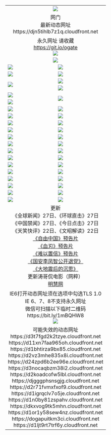 ﻿<table>
  <tr></tr>
  <tr><td colspan=2 align=center><img src="https://djn5tihlb7z1q.cloudfront.net/Up/oGate.jpg" /></td></tr>
  <tr><td colspan=2 align=center>网门<br>最新动态网址
<br>https://djn5tihlb7z1q.cloudfront.net
    </td>
  </tr>
  <tr>
    <td colspan=2 align=center>永久网址 请收藏<br/><a href="https://git.io/ogate" target="_blank">https://git.io/ogate</a><br/><a href="https://djn5tihlb7z1q.cloudfront.net/Up/0WMGDL2.png" target="_blank"><img src="https://djn5tihlb7z1q.cloudfront.net/Up/0WMGD2.png"/></a></td>
    <!--td align=center>临时网址 微信用<br/><a href="https://bit.ly/1mBQHW8" target="_blank">https://bit.ly/1mBQHW8</a><br/><a href="https://djn5tihlb7z1q.cloudfront.net/Up/0WMGDL3.png" target="_blank"><img src="https://djn5tihlb7z1q.cloudfront.net/Up/0WMGD3.png"/></a></td-->
  </tr>
  <tr>
    <td colspan=2 align=center><a href="https://djn5tihlb7z1q.cloudfront.net/ogUP.aspx?name=0oGate.apk" target="_blank"><img src="https://djn5tihlb7z1q.cloudfront.net/Up/0WMAZ.jpg" /></a></td>
  </tr>
  <tr>
    <td><a href="https://djn5tihlb7z1q.cloudfront.net/ogNice.aspx" target="_blank"><img src="https://djn5tihlb7z1q.cloudfront.net/Up/0WCYY.jpg" /></a></td>
    <td><a href="https://djn5tihlb7z1q.cloudfront.net/onCO.aspx?ob=600%E4%BA%8B%E7%89%A9&op=%E5%A2%9E%E5%88%A0%E6%94%B9&args=WH1~%23%E7%B1%BB%E5%9E%8B6%E6%96%B0%E9%97%BB%7c%23%E7%B1%BB%E5%9E%8B6%E8%AF%84%E8%AE%BA&mode=" target="_blank"><img src="https://djn5tihlb7z1q.cloudfront.net/Up/0WZTT.jpg" /></a></td> 
  </tr>
  <tr>
    <td><a href="https://djn5tihlb7z1q.cloudfront.net/ogDY.aspx" target="_blank"><img src="https://djn5tihlb7z1q.cloudfront.net/Up/0FK.jpg" /></a></td>
    <td><a href="https://djn5tihlb7z1q.cloudfront.net/ogST.aspx" target="_blank"><img src="https://djn5tihlb7z1q.cloudfront.net/Up/0ST.jpg" /></a></td> 
  </tr>
  <tr>
    <td rowspan=2><a href="https://djn5tihlb7z1q.cloudfront.net/ogUP.aspx?name=WJ.mp4&count=480P:1" target="_blank"><img src="https://djn5tihlb7z1q.cloudfront.net/Up/WJ.jpg" /></a></td>
    <td><a href="https://djn5tihlb7z1q.cloudfront.net/ogUP.aspx?name=11DKC.mp4&count=T:2,2:4,1:16" target="_blank"><img src="https://djn5tihlb7z1q.cloudfront.net/Up/11DKC.jpg" /></a></td> 
  </tr>
  <tr>
    <td><a href="https://djn5tihlb7z1q.cloudfront.net/ogUP.aspx?name=LRSH.mp4&count=W:13,2:10" target="_blank"><img src="https://djn5tihlb7z1q.cloudfront.net/Up/LRSH.jpg" /></a></td>
  </tr>
  <tr>
    <td><a href="https://djn5tihlb7z1q.cloudfront.net/ogUP.aspx?name=JQR.mp4&count=2" target="_blank"><img src="https://djn5tihlb7z1q.cloudfront.net/Up/JQR.jpg" /></a></td>   
    <td rowspan=2><a href="https://djn5tihlb7z1q.cloudfront.net/ogUP.aspx?name=JP.mp4&count=9" target="_blank"><img src="https://djn5tihlb7z1q.cloudfront.net/Up/JP.jpg" /></td>
  </tr>
  <tr>
    <td><div><a href="https://djn5tihlb7z1q.cloudfront.net/ogUP.aspx?name=LRWS.mp4&count=7B:7,6B:44,5A:10,5B:35,4A:14,4B:19,3A:10,3B:26,2A:16,2B:21,1A:23,1B:29&current=7B:7" target="_blank"><img src="https://djn5tihlb7z1q.cloudfront.net/Up/LRWS.jpg" /></a></td>
  </tr>
  <tr>
    <td><a href="https://djn5tihlb7z1q.cloudfront.net/ogUP.aspx?name=SSZJ.mp4&count=SP:6,480P:8" target="_blank"><img src="https://djn5tihlb7z1q.cloudfront.net/Up/SSZJ.jpg" /></a></td>
    <td><a href="https://djn5tihlb7z1q.cloudfront.net/ogUP.aspx?name=WH.mp4" target="_blank"><img src="https://djn5tihlb7z1q.cloudfront.net/Up/WH.jpg" /></a></td>
  </tr>
  <tr>
    <td><a href="https://djn5tihlb7z1q.cloudfront.net/ogUP.aspx?name=ZY.mp4&count=2015:16" target="_blank"><img src="https://djn5tihlb7z1q.cloudfront.net/Up/ZY.jpg" /></a</td>
    <td><a href="https://djn5tihlb7z1q.cloudfront.net/ogUP.aspx?name=XTFY.mp4&count=B:2,A:24" target="_blank"><img src="https://djn5tihlb7z1q.cloudfront.net/Up/XTFY.jpg" /></a></td>
  </tr>
  <tr>
    <td><a href="https://djn5tihlb7z1q.cloudfront.net/ogUP.aspx?name=1LYF.mp4&count=2" target="_blank"><img src="https://djn5tihlb7z1q.cloudfront.net/Up/1LYF0.jpg" /></a></td>
    <td><a href="https://djn5tihlb7z1q.cloudfront.net/ogUP.aspx?name=1ZGC.mp4&count=6" target="_blank"><img src="https://djn5tihlb7z1q.cloudfront.net/Up/1ZGC0.jpg" /></a></td>
  </tr>
  <tr>
    <td><a href="https://djn5tihlb7z1q.cloudfront.net/ogUP.aspx?name=1ZKM.mp4&count=3&current=3" target="_blank"><img src="https://djn5tihlb7z1q.cloudfront.net/Up/1ZKM0.jpg" /></a></td>  
    <td><a href="https://djn5tihlb7z1q.cloudfront.net/ogUP.aspx?name=1WWY.mp4&count=6&current=6" target="_blank"><img src="https://djn5tihlb7z1q.cloudfront.net/Up/1WWY0.jpg" /></a></td>
  </tr>
  <tr>
    <td><a href="https://djn5tihlb7z1q.cloudfront.net/ogUP.aspx?name=10JGY.mp4&count=3" target="_blank"><img src="https://djn5tihlb7z1q.cloudfront.net/Up/10JGY0.jpg" /></a></td>
    <td><a href="https://djn5tihlb7z1q.cloudfront.net/ogUP.aspx?name=10CYS.mp4&count=2" target="_blank"><img src="https://djn5tihlb7z1q.cloudfront.net/Up/10CYS0.jpg" /></a></td>
  </tr>
  <tr>
    <td><a href="https://djn5tihlb7z1q.cloudfront.net/ogUP.aspx?name=4SQQ.mp4&count=201602:20,201601:21&current=201602:20" target="_blank"><img src="https://djn5tihlb7z1q.cloudfront.net/Up/4SQQ0.jpg"/></a></td>
    <td><a href="https://djn5tihlb7z1q.cloudfront.net/ogUP.aspx?name=4SHQ.mp4&count=201602:25,201601:28&current=201602:25" target="_blank"><img src="https://djn5tihlb7z1q.cloudfront.net/Up/4SHQ0.jpg"/></a></td>
  </tr>
  <tr>
    <td><a href="https://djn5tihlb7z1q.cloudfront.net/ogUP.aspx?name=4SZG.mp4&count=201602:20,201601:23&current=201602:20" target="_blank"><img src="https://djn5tihlb7z1q.cloudfront.net/Up/4SZG0.jpg"/></a></td>
    <td><a href="https://djn5tihlb7z1q.cloudfront.net/ogUP.aspx?name=4SDJ.mp4&count=201602A:23,201602B:7,201601A:48,201601B:6&current=201602A:23" target="_blank"><img src="https://djn5tihlb7z1q.cloudfront.net/Up/4SDJ0.jpg"/></a></td>
  </tr>
  <tr>
    <td><a href="https://djn5tihlb7z1q.cloudfront.net/ogUP.aspx?name=4CTX.mp4&count=201602:3,201601:4&current=201602:3" target="_blank"><img src="https://djn5tihlb7z1q.cloudfront.net/Up/4CTX0.jpg"/></a></td>
    <td><a href="https://djn5tihlb7z1q.cloudfront.net/ogUP.aspx?name=4CWZ.mp4&count=201602:3,201601:4&current=201602:3" target="_blank"><img src="https://djn5tihlb7z1q.cloudfront.net/Up/4CWZ0.jpg"/></a></td>
  </tr>
  <tr>
    <td><a href="https://djn5tihlb7z1q.cloudfront.net/onUP.aspx?name=https://dwsfx5awq5vcc.cloudfront.net/" target="_blank"><img src="https://djn5tihlb7z1q.cloudfront.net/Up/0DTW.jpg"/></a></td>
    <td><a href="https://djn5tihlb7z1q.cloudfront.net/onUP.aspx?name=https://d240ns8up8earz.cloudfront.net/acenter/" target="_blank"><img src="https://djn5tihlb7z1q.cloudfront.net/Up/0TDW.jpg" /></a></td>
  </tr>
  <tr>
    <td><a href="https://djn5tihlb7z1q.cloudfront.net/onUP.aspx?name=https://d4508d6vomz2p.cloudfront.net/gb/nsc413.htm" target="_blank"><img src="https://djn5tihlb7z1q.cloudfront.net/Up/0DJY.jpg" /></a></td>
    <td><a href="https://djn5tihlb7z1q.cloudfront.net/onUP.aspx?name=https://d3bxwq7vzudb5l.cloudfront.net/xtr/gb/prog204.html" target="_blank"><img src="https://djn5tihlb7z1q.cloudfront.net/Up/0XTR.jpg" /></a></td>
  </tr>
  <tr>
    <td><a href="https://djn5tihlb7z1q.cloudfront.net/onUP.aspx?name=https://d3aj00iefsmfgc.cloudfront.net/" target="_blank"><img src="https://djn5tihlb7z1q.cloudfront.net/Up/0MHW.jpg" /></a></td>
    <td><a href="https://djn5tihlb7z1q.cloudfront.net/onUP.aspx?name=https://d1lcj91uv80klr.cloudfront.net/" target="_blank"><img src="https://djn5tihlb7z1q.cloudfront.net/Up/0ZJW.jpg" /></a></td>
  </tr>
  <tr>
    <td><a href="https://djn5tihlb7z1q.cloudfront.net/ogUP.aspx?name=0FG.zip" target="_blank"><img src="https://djn5tihlb7z1q.cloudfront.net/Up/0FG.jpg" /></a></td>
    <td><a href="https://djn5tihlb7z1q.cloudfront.net/ogUP.aspx?name=0FGA.apk" target="_blank"><img src="https://djn5tihlb7z1q.cloudfront.net/Up/0FGA.jpg" /></a></td>
  </tr>
  <tr>
    <td><a href="https://djn5tihlb7z1q.cloudfront.net/ogUP.aspx?name=0U.zip" target="_blank"><img src="https://djn5tihlb7z1q.cloudfront.net/Up/0U.jpg" /></a></td>
    <td><a href="https://djn5tihlb7z1q.cloudfront.net/ogUP.aspx?name=0UA.apk" target="_blank"><img src="https://djn5tihlb7z1q.cloudfront.net/Up/0UA.jpg" /></a></td>
  </tr>
  <tr>
    <td><a href="https://djn5tihlb7z1q.cloudfront.net/ogUP.aspx?name=0iPPOTV.zip" target="_blank"><img src="https://djn5tihlb7z1q.cloudfront.net/Up/0iPPOTV.jpg" /></a></td>
    <td><a href="https://djn5tihlb7z1q.cloudfront.net/ogUP.aspx?name=0iNTD.apk" target="_blank"><img src="https://djn5tihlb7z1q.cloudfront.net/Up/0iNTD.jpg" /></a></td>
  </tr>
  <tr>
    <td colspan=2 align=center>更新<br>
      《全球新闻》27日、《环球直击》27日<br>
      《中国禁闻》27日、《今日点击》27日<br>
      《天笑快评》22日、《文昭解读》22日<br>
      <a href="https://djn5tihlb7z1q.cloudfront.net/ogUP.aspx?name=11ZYZG0.mp4" target="_blank">《自由中国》预告片</a><br>
      <a href="https://djn5tihlb7z1q.cloudfront.net/ogUP.aspx?name=11XR.mp4" target="_blank">《血刃》预告片</a><br>
      <a href="https://djn5tihlb7z1q.cloudfront.net/ogUP.aspx?name=11NYZX.mp4&count=2" target="_blank">《难以置信》预告片</a><br>
      <a href="https://djn5tihlb7z1q.cloudfront.net/ogUP.aspx?name=4LFZ.mp4" target="_blank">《国安李凤智公开退党》</a><br>
      <a href="https://djn5tihlb7z1q.cloudfront.net/ogUP.aspx?name=4DDZHDCS.mp4" target="_blank">《大地震后的沉思》</a><br>
      更新涛哥侃电影（网粹）<br>
      <a href="https://djn5tihlb7z1q.cloudfront.net/onUP.aspx?name=https://www.minghui.org/" target="_blank">明慧网</a></td>
    </td>
  </tr>
  <tr>
    <td colspan=2 align=center>IE6打开动态网址须在选项中勾选TLS 1.0<br/>IE 6、7、8不支持永久网址<br/>
      微信可扫描以下临时二维码<br/>https://bit.ly/1mBQHW8<br/><a href="https://djn5tihlb7z1q.cloudfront.net/Up/0WMGDL3.png" target="_blank"><img src="https://djn5tihlb7z1q.cloudfront.net/Up/0WMGD3.png"/></a><br>
  </tr>
  <tr>
    <td colspan=2 align=center>可能失效的动态网址
<br>https://d3t7fgd2k2tzye.cloudfront.net
<br>https://d11xn7faa965oh.cloudfront.net
<br>https://d1bhtirza9bx85.cloudfront.net
<br>https://d2vz3mhe835x8i.cloudfront.net
<br>https://d24zpd6b2ee96e.cloudfront.net
<br>https://d3nocaqbzm38i2.cloudfront.net
<br>https://d2koadcofw5lbl.cloudfront.net
<br>https://djgggphsnsgjg.cloudfront.net
<br>https://d2r71fvmxfxof9.cloudfront.net
<br>https://d1igrqclv7o5je.cloudfront.net
<br>https://d1n0by81zspahv.cloudfront.net
<br>https://dkxvog9tk5mhn.cloudfront.net
<br>https://d1or1y58sew4nz.cloudfront.net
<br>https://dogapuitkm3ci.cloudfront.net
<br>https://d1ljt9rt7trf6y.cloudfront.net
    </td>
  </tr>
</table>
